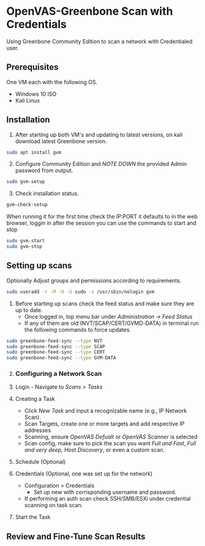 # OpenVAS-Greenbone Scan with Credentials
Using Greenbone Community Edition to scan a network with Credentialed user.

<h2>Prerequisites</h2>

One VM each with the following OS.

  - Windows 10 ISO
  - Kali Linux

<h2>Installation</h2>

1. After starting up both VM's and updating to latest versions, on kali download latest Greenbone version. 

  ```bash
  sudo apt install gvm
  ```

2. Configure Community Edition and *NOTE DOWN* the provided Admin password from output.
  
  ```bash
  sudo gvm-setup
  ```

3. Check installation status.

  ```bash
  gvm-check-setup
  ```

When running it for the first time check the IP:PORT it defaults to in the web browser, loggin in after the session you can use the commands to start and stop 

```bash
sudo gvm-start
sudo gvm-stop
```

<h2>Setting up scans</h2>

Optionally Adjust groups and permissions according to requirements.

  ```bash
  sudo useradd -r -M -U -G sudo -s /usr/sbin/nologin gvm
  
  ```

1. Before starting up scans check the feed status and make sure they are up to date. 
    - Once logged in, top menu bar under *Administration -> Feed Status*
    - If any of them are old (NVT/SCAP/CERT/GVMD-DATA) in terminal run the following commands to force updates.

  ```bash
  sudo greenbone-feed-sync --type NVT
  sudo greenbone-feed-sync --type SCAP
  sudo greenbone-feed-sync --type CERT
  sudo greenbone-feed-sync --type GVM-DATA
  ```

2. <h3>Configuring a Network Scan</h3>
  
  1. Login
    - Navigate to *Scans > Tasks*
  2. Creating a Task
     - Click *New Task* and input a recognizable name (e.g., IP Network Scan).
     - Scan Targets, create one or more targets and add respective IP addresses
     - Scanning, ensure *OpenVAS Defualt* or *OpenVAS Scanner* is selected
     - Scan config, make sure to pick the scan you want *Full and Fast*, *Full and very deep*, *Host Discovery*, or even a custom scan.
  3. Schedule (Optional)
  4. Credentials (Optional, one was set up for the network)
     - Configuration > Credentials
         - Set up new with corrisponding username and password.
     - If performing an auth scan check SSH/SMB/ESXi under credential scanning on task scan.
  5. Start the Task

<h2>Review and Fine-Tune Scan Results</h2>






















